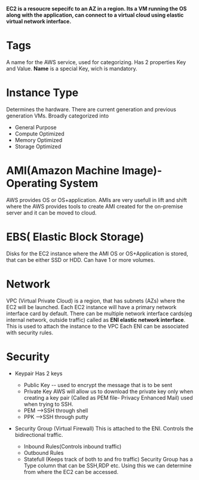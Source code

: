 **EC2 is a resoucre sepecifc to an AZ in a region. Its a VM running the OS along with the application, can connect to a virtual cloud using elastic virtual network interface.**

# Tags
A name for the AWS service, used for categorizing. Has 2 properties Key and Value. **Name** is a special Key, wich is mandatory.

# Instance Type
Determines the hardware.
There are current generation and previous generation VMs.
Broadly categorized into
- General Purpose
- Compute Optimized
- Memory Optimized
- Storage Optimized

# AMI(Amazon Machine Image)-Operating System
AWS provides OS or OS+application.
AMIs are very usefull in lift and shift where the AWS provides tools to create AMI created for the on-premise server and it can be moved to cloud.

# EBS( Elastic Block Storage)
Disks for the EC2 instance where the AMI OS or OS+Application is stored, that can be either SSD or HDD. Can have 1 or more volumes.

# Network
VPC (Virtual Private Cloud) is a region, that has subnets (AZs) where the EC2 will be launched.
Each EC2 instance will have a primary network interface card by default. There can be multiple network interface cards(eg internal network, outside traffic) called as **ENI elastic network interface**. This is used to attach the instance to the VPC
Each ENI can be associated with security rules.

# Security
- Keypair
Has 2 keys
  - Public Key -- used to encrypt the message that is to be sent
  - Private Key AWS will allow us to download the private key only when creating a key pair (Called as PEM file- Privacy Enhanced Mail) used when trying to SSH.
  - PEM -->SSH through shell
  - PPK -->SSH through putty

- Security Group (Virtual Firewall)
This is attached to the ENI. Controls the bidirectional traffic.
  - Inbound Rules(Controls inbound traffic)
  - Outbound Rules
  - Statefull (Keeps track of both to and fro traffic)
Security Group has a Type column that can be SSH,RDP etc. Using this we can determine from where the EC2 can be accessed.


